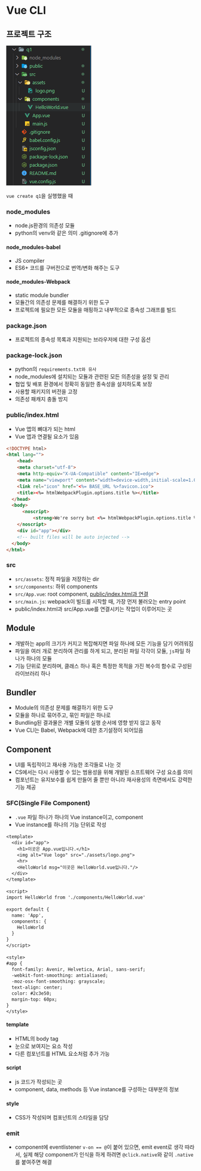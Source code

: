# Vue CLI

## 프로젝트 구조

![vue_cli_project_structure](./img/vue_cli_structure.png)

`vue create q1`을 실행했을 때

### node_modules

* node.js환경의 의존성 모듈
* python의 venv와 같은 의미 .gitignore에 추가

#### node_modules-babel

* JS compiler
* ES6+ 코드를 구버전으로 번역/변화 해주는 도구

#### node_modules-Webpack

* static module bundler
* 모듈간의 의존성 문제를 해결하기 위한 도구
* 프로젝트에 필요한 모든 모듈을 매핑하고 내부적으로 종속성 그래프를 빌드

### package.json

* 프로젝트의 종속성 목록과 지원되는 브라우저에 대한 구성 옵션

### package-lock.json

* python의 `requirements.txt와 유사`
* node_modules에 설치되는 모듈과 관련된 모든 의존성을 설정 및 관리
* 협업 및 배포 환경에서 정확히 동일한 종속성을 설치하도록 보장
* 사용할 패키지의 버전을 고정
* 의존성 패캐지 충돌 방지

### public/index.html

* Vue 앱의 뼈대가 되는 html
* Vue 앱과 연결될 요소가 있음

```html
<!DOCTYPE html>
<html lang="">
    <head>
    <meta charset="utf-8">
    <meta http-equiv="X-UA-Compatible" content="IE=edge">
    <meta name="viewport" content="width=device-width,initial-scale=1.0">
    <link rel="icon" href="<%= BASE_URL %>favicon.ico">
    <title><%= htmlWebpackPlugin.options.title %></title>
  </head>
  <body>
      <noscript>
          <strong>We're sorry but <%= htmlWebpackPlugin.options.title %> doesn't work properly without JavaScript enabled. Please enable it to continue.</strong>        
    </noscript>
    <div id="app"></div>
    <!-- built files will be auto injected -->
  </body>
</html>
```
### src

* `src/assets`: 정적 파일을 저장하는 dir
* `src/components`: 하위 components
* `src/App.vue`: root component, [public/index.html과 연결](#publicindexhtml)
* `src/main.js`: webpack이 빌드를 시작할 때, 가장 먼저 불러오는 entry point
* public/index.html과 src/App.vue를 연결시키는 작업이 이루어지는 곳

## Module

* 개발하는 app의 크기가 커지고 복잡해지면 파일 하나에 모든 기능을 담기 어려워짐
* 파일을 여러 개로 분리하여 관리를 하게 되고, 분리된 파일 각각이 모듈, `js`파일 하나가 하나의 모듈
* 기능 단위로 분리하며, 클래스 하나 혹은 특정한 목적을 가진 복수의 함수로 구성된 라이브러리 하나

## Bundler

* Module의 의존성 문제를 해결하기 위한 도구
* 모듈을 하나로 묶어주고, 묶인 파일은 하나로
* Bundling된 결과물은 개별 모듈의 실행 순서에 영향 받지 않고 동작
* Vue CLI는 Babel, Webpack에 대한 초기설정이 되어있음

## Component

* UI를 독립적이고 재사용 가능한 조각들로 나눈 것
* CS에서는 다시 사용할 수 있는 범용성을 위해 개발된 소프트웨어 구성 요소를 의미
* 컴포넌트는 유지보수를 쉽게 만들어 줄 뿐만 아니라 재사용성의 측면에서도 강력한 기능 제공

### SFC(Single File Component)

* `.vue` 파일 하나가 하나의 Vue instance이고, component
* Vue instance를 하나의 기능 단위로 작성

```Vue
<template>
  <div id="app">
    <h1>이곳은 App.vue입니다.</h1>
    <img alt="Vue logo" src="./assets/logo.png">
    <hr>
    <HelloWorld msg="이곳은 HelloWorld.vue입니다."/>
  </div>
</template>

<script>
import HelloWorld from './components/HelloWorld.vue'

export default {
  name: 'App',
  components: {
    HelloWorld
  }
}
</script>

<style>
#app {
  font-family: Avenir, Helvetica, Arial, sans-serif;
  -webkit-font-smoothing: antialiased;
  -moz-osx-font-smoothing: grayscale;
  text-align: center;
  color: #2c3e50;
  margin-top: 60px;
}
</style>
```
#### template

* HTML의 body tag
* 눈으로 보여지는 요소 작성
* 다른 컴포넌트를 HTML 요소처럼 추가 가능

#### script

* js 코드가 작성되는 곳
* component, data, methods 등 Vue instance를 구성하는 대부분의 정보

#### style

* CSS가 작성되며 컴포넌트의 스타일을 담당


### emit 

* component에 eventlistener `v-on == @`이 붙어 있으면, emit event로 생각 따라서, 실제 해당 component가 인식을 하게 하려면 `@click.native`와 같이 `.native`를 붙여주면 해결